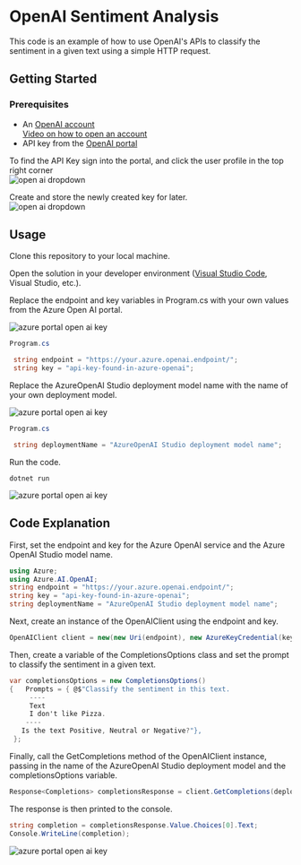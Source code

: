 # OpenAI Sentiment Analysis

This code is an example of how to use OpenAI's APIs to classify the sentiment in a given text using a simple HTTP request.

## Getting Started

### Prerequisites

* An [OpenAI account](https://openai.com/)  
[Video on how to open an account](https://www.youtube.com/)
* API key from the [OpenAI portal](https://platform.openai.com/)  

To find the API Key sign into the portal, and click the user profile in the top right corner  
![open ai dropdown](https://github.com/microsoft/globalopenaihack/blob/sentiment/assets/sentimentanalysis/openaidropdown.jpg)  

Create and store the newly created key for later.  
![open ai dropdown](https://github.com/microsoft/globalopenaihack/blob/sentiment/assets/sentimentanalysis/openaiSecret.jpg) 


## Usage

Clone this repository to your local machine.

Open the solution in your developer environment ([Visual Studio Code](https://code.visualstudio.com/), Visual Studio, etc.).

Replace the endpoint and key variables in Program.cs with your own values from the Azure Open AI portal.  

![azure portal open ai key](https://github.com/microsoft/globalopenaihack/blob/sentiment/assets/sentimentanalysis/openaikeys.jpg)  

```C#
Program.cs

 string endpoint = "https://your.azure.openai.endpoint/";
 string key = "api-key-found-in-azure-openai";
```

Replace the AzureOpenAI Studio deployment model name with the name of your own deployment model.

![azure portal open ai key](https://github.com/microsoft/globalopenaihack/blob/sentiment/assets/sentimentanalysis/deployments.jpg)  

```C#
Program.cs

 string deploymentName = "AzureOpenAI Studio deployment model name";
```

Run the code.  
```dotnetcli
dotnet run
```
![azure portal open ai key](https://github.com/microsoft/globalopenaihack/blob/sentiment/assets/sentimentanalysis/openaicsharpoutput.jpg)  
  

## Code Explanation

First, set the endpoint and key for the Azure OpenAI service and the Azure OpenAI Studio model name.  
```C#
using Azure;
using Azure.AI.OpenAI;
string endpoint = "https://your.azure.openai.endpoint/";
string key = "api-key-found-in-azure-openai";
string deploymentName = "AzureOpenAI Studio deployment model name";
```  
Next, create an instance of the OpenAIClient using the endpoint and key.  
```C#
OpenAIClient client = new(new Uri(endpoint), new AzureKeyCredential(key))
```

Then, create a variable of the CompletionsOptions class and set the prompt to classify the sentiment in a given text.
```C#
var completionsOptions = new CompletionsOptions()
{   Prompts = { @$"Classify the sentiment in this text.
     ----
     Text
     I don't like Pizza.
    ----
   Is the text Positive, Neutral or Negative?"},
 };
```

Finally, call the GetCompletions method of the OpenAIClient instance, passing in the name of the AzureOpenAI Studio deployment model and the completionsOptions variable.  
```C#
Response<Completions> completionsResponse = client.GetCompletions(deploymentName, completionsOptions);
```  
The response is then printed to the console.  
```C#
string completion = completionsResponse.Value.Choices[0].Text;
Console.WriteLine(completion);
```  
![azure portal open ai key](https://github.com/microsoft/globalopenaihack/blob/sentiment/assets/sentimentanalysis/openaicsharpoutput.jpg)  
  
  


